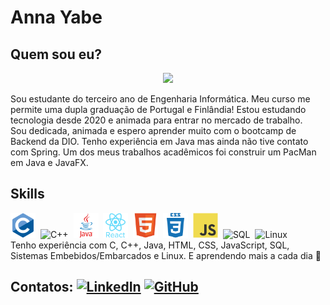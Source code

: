 # Anna Yabe

## Quem sou eu?

<div id="header" align="center">
  <img src="https://camo.githubusercontent.com/b63fab2cfe844a8ae1e4e79bf228f1c4e151a261202dfc502da3ae8159860660/68747470733a2f2f7777772e61666664652e636f6d2f75706c6f6164732f61727469636c652f3135383334342f3533326a557244504a38616469614d422e676966" width="300"/>
</div>

Sou estudante do terceiro ano de Engenharia Informática. Meu curso me permite uma dupla graduação de Portugal e Finlândia!
Estou estudando tecnologia desde 2020 e animada para entrar no mercado de trabalho. <br>Sou dedicada, animada e espero aprender muito com o bootcamp de Backend da DIO. Tenho experiência em Java mas ainda não tive contato com Spring. Um dos meus trabalhos acadêmicos foi construir um PacMan em Java e JavaFX.

## Skills 
<div>
  <img src="https://raw.githubusercontent.com/devicons/devicon/6910f0503efdd315c8f9b858234310c06e04d9c0/icons/c/c-original.svg"  title="C" alt="C" width="40" height="40"/>&nbsp;
  <img src="https://upload.wikimedia.org/wikipedia/commons/thumb/1/18/ISO_C%2B%2B_Logo.svg/1200px-ISO_C%2B%2B_Logo.svg.png"  title="C++" alt="C++" width="40" height="40"/>&nbsp;
  <img src="https://github.com/devicons/devicon/blob/master/icons/java/java-original-wordmark.svg" title="Java" alt="Java" width="40" height="40"/>&nbsp;
  <img src="https://github.com/devicons/devicon/blob/master/icons/react/react-original-wordmark.svg" title="React" alt="React" width="40" height="40"/>&nbsp;
  <img src="https://github.com/devicons/devicon/blob/master/icons/html5/html5-original.svg" title="HTML5" alt="HTML" width="40" height="40"/>&nbsp;
  <img src="https://github.com/devicons/devicon/blob/master/icons/css3/css3-plain-wordmark.svg"  title="CSS3" alt="CSS" width="40" height="40"/>&nbsp;
  <img src="https://github.com/devicons/devicon/blob/master/icons/javascript/javascript-original.svg" title="JavaScript" alt="JavaScript" width="40" height="40"/>&nbsp;
  <img src="https://w7.pngwing.com/pngs/105/17/png-transparent-microsoft-azure-sql-database-microsoft-sql-server-cloud-computing-blue-text-logo.png" title="SQL" alt="SQL" width="40" height="40"/>&nbsp;
  <img src="https://upload.wikimedia.org/wikipedia/commons/thumb/3/35/Tux.svg/1200px-Tux.svg.png" title="Linux" alt="Linux" width="40" height="40"/>&nbsp;  
</div>
Tenho experiência com C, C++, Java, HTML, CSS, JavaScript, SQL, Sistemas Embebidos/Embarcados e Linux. E aprendendo mais a cada dia 🤗

## Contatos: [![LinkedIn](https://img.shields.io/badge/LinkedIn-0077B5?style=for-the-badge&logo=linkedin&logoColor=white)](http://www.linkedin.com/in/anna-beatriz-yabe-366754223) [![GitHub](https://img.shields.io/badge/GitHub-100000?style=for-the-badge&logo=github&logoColor=white)](https://github.com/annabeatrizzz)
